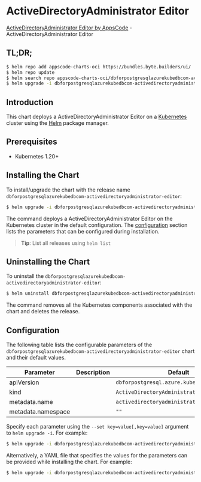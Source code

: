 # ActiveDirectoryAdministrator Editor

[ActiveDirectoryAdministrator Editor by AppsCode](https://appscode.com) - ActiveDirectoryAdministrator Editor

## TL;DR;

```bash
$ helm repo add appscode-charts-oci https://bundles.byte.builders/ui/
$ helm repo update
$ helm search repo appscode-charts-oci/dbforpostgresqlazurekubedbcom-activedirectoryadministrator-editor --version=v0.5.0
$ helm upgrade -i dbforpostgresqlazurekubedbcom-activedirectoryadministrator-editor appscode-charts-oci/dbforpostgresqlazurekubedbcom-activedirectoryadministrator-editor -n default --create-namespace --version=v0.5.0
```

## Introduction

This chart deploys a ActiveDirectoryAdministrator Editor on a [Kubernetes](http://kubernetes.io) cluster using the [Helm](https://helm.sh) package manager.

## Prerequisites

- Kubernetes 1.20+

## Installing the Chart

To install/upgrade the chart with the release name `dbforpostgresqlazurekubedbcom-activedirectoryadministrator-editor`:

```bash
$ helm upgrade -i dbforpostgresqlazurekubedbcom-activedirectoryadministrator-editor appscode-charts-oci/dbforpostgresqlazurekubedbcom-activedirectoryadministrator-editor -n default --create-namespace --version=v0.5.0
```

The command deploys a ActiveDirectoryAdministrator Editor on the Kubernetes cluster in the default configuration. The [configuration](#configuration) section lists the parameters that can be configured during installation.

> **Tip**: List all releases using `helm list`

## Uninstalling the Chart

To uninstall the `dbforpostgresqlazurekubedbcom-activedirectoryadministrator-editor`:

```bash
$ helm uninstall dbforpostgresqlazurekubedbcom-activedirectoryadministrator-editor -n default
```

The command removes all the Kubernetes components associated with the chart and deletes the release.

## Configuration

The following table lists the configurable parameters of the `dbforpostgresqlazurekubedbcom-activedirectoryadministrator-editor` chart and their default values.

|     Parameter      | Description |                        Default                         |
|--------------------|-------------|--------------------------------------------------------|
| apiVersion         |             | <code>dbforpostgresql.azure.kubedb.com/v1alpha1</code> |
| kind               |             | <code>ActiveDirectoryAdministrator</code>              |
| metadata.name      |             | <code>activedirectoryadministrator</code>              |
| metadata.namespace |             | <code>""</code>                                        |


Specify each parameter using the `--set key=value[,key=value]` argument to `helm upgrade -i`. For example:

```bash
$ helm upgrade -i dbforpostgresqlazurekubedbcom-activedirectoryadministrator-editor appscode-charts-oci/dbforpostgresqlazurekubedbcom-activedirectoryadministrator-editor -n default --create-namespace --version=v0.5.0 --set apiVersion=dbforpostgresql.azure.kubedb.com/v1alpha1
```

Alternatively, a YAML file that specifies the values for the parameters can be provided while
installing the chart. For example:

```bash
$ helm upgrade -i dbforpostgresqlazurekubedbcom-activedirectoryadministrator-editor appscode-charts-oci/dbforpostgresqlazurekubedbcom-activedirectoryadministrator-editor -n default --create-namespace --version=v0.5.0 --values values.yaml
```
